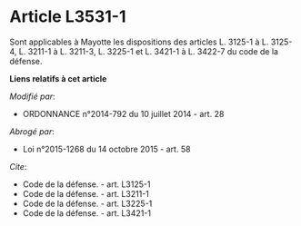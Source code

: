 # Article L3531-1

Sont applicables à Mayotte les dispositions des articles L. 3125-1 à L. 3125-4, L. 3211-1 à L. 3211-3, L. 3225-1 et L. 3421-1
à L. 3422-7 du code de la défense.

**Liens relatifs à cet article**

_Modifié par_:

  - ORDONNANCE n°2014-792 du 10 juillet 2014 - art. 28

_Abrogé par_:

  - Loi n°2015-1268 du 14 octobre 2015 - art. 58

_Cite_:

  - Code de la défense. - art. L3125-1
  - Code de la défense. - art. L3211-1
  - Code de la défense. - art. L3225-1
  - Code de la défense. - art. L3421-1
